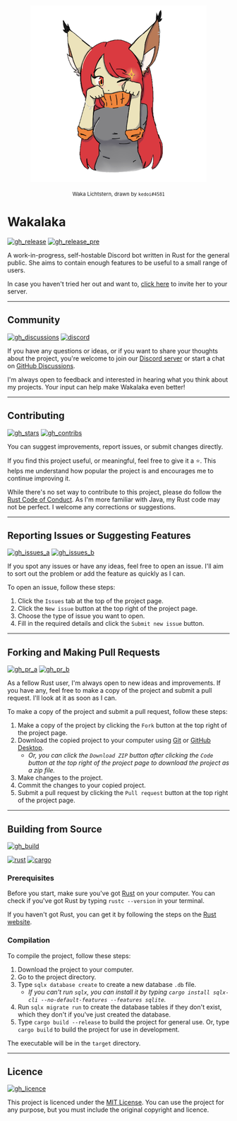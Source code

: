<!--
 Copyright (c) 2024 Kawaxte

 This software is released under the MIT License.
 https://opensource.org/licenses/MIT
-->

<div align="center">
    <img src="resources/waka_lichtstern.png" alt="Waka Lichtstern, drawn by kedoi#4581" width="400" height="400">
    <br>
    <p><small>Waka Lichtstern, drawn by <code>kedoi#4581</code></small></p>
</div>

# Wakalaka

[![gh_release](https://img.shields.io/github/v/release/Kawaxte/wakalaka-rs?sort=date&logo=github&label=latest&style=for-the-badge)](https://github.com/Kawaxte/wakalaka-rs/releases/latest)
[![gh_release_pre](https://img.shields.io/github/v/release/Kawaxte/wakalaka-rs?include_prereleases&sort=date&logo=github&label=pre-release&style=for-the-badge)](https://github.com/Kawaxte/wakalaka-rs/releases)

A work-in-progress, self-hostable Discord bot written in Rust for the general public. She aims to contain enough features to be useful to a small range of users.

In case you haven't tried her out and want to, [click here](https://discord.com/api/oauth2/authorize?client_id=1190718691055251548&permissions=9925535296631&scope=bot) to invite her to your server.

---

## Community

[![gh_discussions](https://img.shields.io/github/discussions/Kawaxte/wakalaka-rs?logo=github&style=for-the-badge)](https://github.com/Kawaxte/wakalaka-rs/discussions)
[![discord](https://img.shields.io/discord/1186451961848008866?logo=discord&style=for-the-badge)](https://discord.gg/jUZVWk7q2q)

If you have any questions or ideas, or if you want to share your thoughts about the project, you're welcome to join our [Discord server](https://discord.gg/jUZVWk7q2q) or start a chat on [GitHub Discussions](https://github.com/Kawaxte/wakalaka-rs/discussions).

I'm always open to feedback and interested in hearing what you think about my projects. Your input can help make Wakalaka even better!

---

## Contributing

[![gh_stars](https://img.shields.io/github/stars/Kawaxte/wakalaka-rs?logo=github&style=for-the-badge)](https://github.com/Kawaxte/wakalaka-rs/stargazers)
[![gh_contribs](https://img.shields.io/github/contributors/Kawaxte/wakalaka-rs?logo=github&style=for-the-badge)](https://github.com/Kawaxte/wakalaka-rs/graphs/contributors)

You can suggest improvements, report issues, or submit changes directly.

If you find this project useful, or meaningful, feel free to give it a ⭐. This helps me understand how popular the project is and encourages me to continue improving it.

While there's no set way to contribute to this project, please do follow the [Rust Code of Conduct](https://www.rust-lang.org/policies/code-of-conduct). As I'm more familiar with Java, my Rust code may not be perfect. I welcome any corrections or suggestions.

---

## Reporting Issues or Suggesting Features

[![gh_issues_a](https://img.shields.io/github/issues/Kawaxte/wakalaka-rs?logo=github&style=for-the-badge)](https://github.com/Kawaxte/wakalaka-rs/issues)
[![gh_issues_b](https://img.shields.io/github/issues-closed/Kawaxte/wakalaka-rs?logo=github&style=for-the-badge)](https://github.com/Kawaxte/wakalaka-rs/issues?q=is%3Aissue+is%3Aclosed)

If you spot any issues or have any ideas, feel free to open an issue. I'll aim to sort out the problem or add the feature as quickly as I can.

To open an issue, follow these steps:

1. Click the `Issues` tab at the top of the project page.
2. Click the `New issue` button at the top right of the project page.
3. Choose the type of issue you want to open.
4. Fill in the required details and click the `Submit new issue` button.

---

## Forking and Making Pull Requests

[![gh_pr_a](https://img.shields.io/github/issues-pr/Kawaxte/wakalaka-rs?logo=github&style=for-the-badge)](https://github.com/Kawaxte/wakalaka-rs/pulls)
[![gh_pr_b](https://img.shields.io/github/issues-pr-closed/Kawaxte/wakalaka-rs?logo=github&style=for-the-badge)](https://github.com/Kawaxte/wakalaka-rs/pulls?q=is%3Apr+is%3Aclosed)

As a fellow Rust user, I'm always open to new ideas and improvements. If you have any, feel free to make a copy of the project and submit a pull request. I'll look at it as soon as I can.

To make a copy of the project and submit a pull request, follow these steps:

1. Make a copy of the project by clicking the `Fork` button at the top right of the project page.
2. Download the copied project to your computer using [Git](https://git-scm.com/) or [GitHub Desktop](https://desktop.github.com/).
    - _Or, you can click the `Download ZIP` button after clicking the `Code` button at the top right of the project page to download the project as a zip file._
3. Make changes to the project.
4. Commit the changes to your copied project.
5. Submit a pull request by clicking the `Pull request` button at the top right of the project page.

---

## Building from Source

[![gh_build](https://img.shields.io/github/actions/workflow/status/Kawaxte/wakalaka-rs/rust.yml?logo=github&style=for-the-badge)](https://github.com/Kawaxte/wakalaka-rs/actions/workflows/rust.yml)

[![rust](https://img.shields.io/badge/dynamic/json?logo=rust&label=Rust&color=A72145&style=for-the-badge&query=%24.tag_name&url=https%3A%2F%2Fapi.github.com%2Frepos%2Frust-lang%2Frust%2Freleases%2Flatest)](https://www.rust-lang.org/)
[![cargo](https://img.shields.io/badge/cargo-555555?logo=rust&style=for-the-badge)](https://doc.rust-lang.org/cargo/)

### Prerequisites

Before you start, make sure you've got [Rust](https://www.rust-lang.org/) on your computer. You can check if you've got Rust by typing `rustc --version` in your terminal.

If you haven't got Rust, you can get it by following the steps on the [Rust website](https://www.rust-lang.org/learn/get-started).

### Compilation

To compile the project, follow these steps:

1. Download the project to your computer.
2. Go to the project directory.
3. Type `sqlx database create` to create a new database `.db` file.
   - _If you can't run `sqlx`, you can install it by typing `cargo install sqlx-cli --no-default-features --features sqlite`._
4. Run `sqlx migrate run` to create the database tables if they don't exist, which they don't if you've just created the database.
5. Type `cargo build --release` to build the project for general use. Or, type `cargo build` to build the project for use in development.

The executable will be in the `target` directory.

---

## Licence

[![gh_licence](https://img.shields.io/github/license/Kawaxte/wakalaka-rs?logo=github&style=for-the-badge)](LICENSE)

This project is licenced under the [MIT License](LICENSE). You can use the project for any purpose, but you must include the original copyright and licence.
